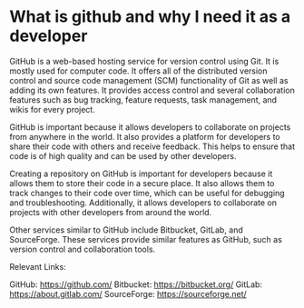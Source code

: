 # What is github and why I need it as a developer

GitHub is a web-based hosting service for version control using Git. It is mostly used for computer code. It offers all of the distributed version control and source code management (SCM) functionality of Git as well as adding its own features. It provides access control and several collaboration features such as bug tracking, feature requests, task management, and wikis for every project.

GitHub is important because it allows developers to collaborate on projects from anywhere in the world. It also provides a platform for developers to share their code with others and receive feedback. This helps to ensure that code is of high quality and can be used by other developers.

Creating a repository on GitHub is important for developers because it allows them to store their code in a secure place. It also allows them to track changes to their code over time, which can be useful for debugging and troubleshooting. Additionally, it allows developers to collaborate on projects with other developers from around the world.

Other services similar to GitHub include Bitbucket, GitLab, and SourceForge. These services provide similar features as GitHub, such as version control and collaboration tools.

Relevant Links:

GitHub: <https://github.com/>
Bitbucket: <https://bitbucket.org/>
GitLab: <https://about.gitlab.com/>
SourceForge: <https://sourceforge.net/>
